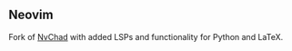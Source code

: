 ## Neovim 

Fork of [NvChad](https://nvchad.com) with added LSPs and functionality for Python and LaTeX. 
